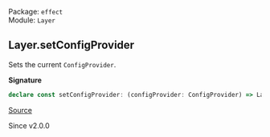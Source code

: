 Package: `effect`<br />
Module: `Layer`<br />

## Layer.setConfigProvider

Sets the current `ConfigProvider`.

**Signature**

```ts
declare const setConfigProvider: (configProvider: ConfigProvider) => Layer<never>
```

[Source](https://github.com/Effect-TS/effect/tree/main/packages/effect/src/Layer.ts#L997)

Since v2.0.0